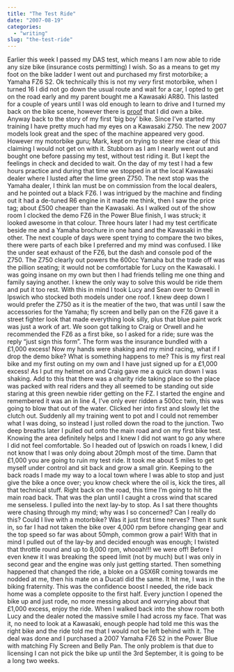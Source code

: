 ```yaml
---
title: "The Test Ride"
date: "2007-08-19"
categories: 
  - "writing"
slug: "the-test-ride"
---
```


Earlier this week I passed my DAS test, which means I am now able to ride any size bike (insurance costs permitting) I wish. So as a means to get my foot on the bike ladder I went out and purchased my first motorbike; a Yamaha FZ6 S2. Ok technically this is not my _very_ first motorbike, when I turned 16 I did not go down the usual route and wait for a car, I opted to get on the road early and my parent bought me a Kawasaki AR80. This lasted for a couple of years until I was old enough to learn to drive and I turned my back on the bike scene, however there is [proof](http://farm2.static.flickr.com/1368/542827344_c7a4873466.jpg) that I did own a bike. Anyway back to the story of my first ‘big boy’ bike. Since I’ve started my training I have pretty much had my eyes on a Kawasaki Z750. The new 2007 models look great and the spec of the machine appeared very good. However my motorbike guru; Mark, kept on trying to steer me clear of this claiming I would not get on with it. Stubborn as I am I nearly went out and bought one before passing my test, without test riding it. But I kept the feelings in check and decided to wait. On the day of my test I had a few hours practice and during that time we stopped in at the local Kawasaki dealer where I lusted after the lime green Z750. The next stop was the Yamaha dealer, I think Ian must be on commission from the local dealers, and he pointed out a black FZ6. I was intrigued by the machine and finding out it had a de-tuned R6 engine in it made me think, then I saw the price tag; about £500 cheaper than the Kawasaki. As I walked out of the show room I clocked the demo FZ6 in the Power Blue finish, I was struck; it looked awesome in that colour. Three hours later I had my test certificate beside me and a Yamaha brochure in one hand and the Kawasaki in the other. The next couple of days were spent trying to compare the two bikes, there were parts of each bike I preferred and my mind was confused. I like the under seat exhaust of the FZ6, but the dash and console pod of the Z750. The Z750 clearly out powers the 600cc Yamaha but the trade off was the pillion seating; it would not be comfortable for Lucy on the Kawasaki. I was going insane on my own but then I had friends telling me one thing and family saying another. I knew the only way to solve this would be ride them and put it too rest. With this in mind I took Lucy and Sean over to Orwell in Ipswich who stocked both models under one roof. I knew deep down I would prefer the Z750 as it is the meatier of the two, that was until I saw the accessories for the Yamaha; fly screen and belly pan on the FZ6 gave it a street fighter look that made everything look silly, plus that blue paint work was just a work of art. We soon got talking to Craig or Orwell and he recommended the FZ6 as a first bike, so I asked for a ride; sure was the reply “just sign this form”. The form was the insurance bundled with a £1,000 excess! Now my hands were shaking and my mind racing, what if I drop the demo bike? What is something happens to me? This is my first real bike and my first outing on my own and I have just signed up for a £1,000 excess! As I put my helmet on and Craig gave me a quick run down I was shaking. Add to this that there was a charity ride taking place so the place was packed with real riders and they all seemed to be standing out side staring at this green newbie rider getting on the FZ. I started the engine and remembered it was an in line 4, I’ve only ever ridden a 500cc twin, this was going to blow that out of the water. Clicked her into first and slowly let the clutch out. Suddenly all my training went to pot and I could not remember what I was doing, so instead I just rolled down the road to the junction. Two deep breaths later I pulled out onto the main road and on my first bike test. Knowing the area definitely helps and I knew I did not want to go any where I did not feel comfortable. So I headed out of Ipswich on roads I knew, I did not know that I was only doing about 20mph most of the time. Damn that £1,000 you are going to ruin my test ride. It took me about 5 miles to get myself under control and sit back and grow a small grin. Keeping to the back roads I made my way to a local town where I was able to stop and just give the bike a once over; you know check where the oil is, kick the tires, all that technical stuff. Right back on the road, this time I’m going to hit the main road back. That was the plan until I caught a cross wind that scared me senseless. I pulled into the next lay-by to stop. As I sat there thoughts were chasing through my mind; why was I so concerned? Can I really do this? Could I live with a motorbike? Was it just first time nerves? Then it sunk in, so far I had not taken the bike over 4,000 rpm before changing gear and the top speed so far was about 50mph, common grow a pair! With that in mind I pulled out of the lay-by and decided enough was enough; I twisted that throttle round and up to 8,000 rpm, whooah!!! we were off! Before I even knew it I was breaking the speed limit (not by much) but I was only in second gear and the engine was only just getting started. Then something happened that changed the ride, a bloke on a GSX6R coming towards me nodded at me, then his mate on a Ducati did the same. It hit me, I was in the biking fraternity. This was the confidence boost I needed, the ride back home was a complete opposite to the first half. Every junction I opened the bike up and just rode, no more messing about and worrying about that £1,000 excess, enjoy the ride. When I walked back into the show room both Lucy and the dealer noted the massive smile I had across my face. That was it, no need to look at a Kawasaki, enough people had told me this was the right bike and the ride told me that I would not be left behind with it. The deal was done and I purchased a 2007 Yamaha FZ6 S2 in the Power Blue with matching Fly Screen and Belly Pan. The only problem is that due to licensing I can not pick the bike up until the 3rd September, it is going to be a long two weeks.
